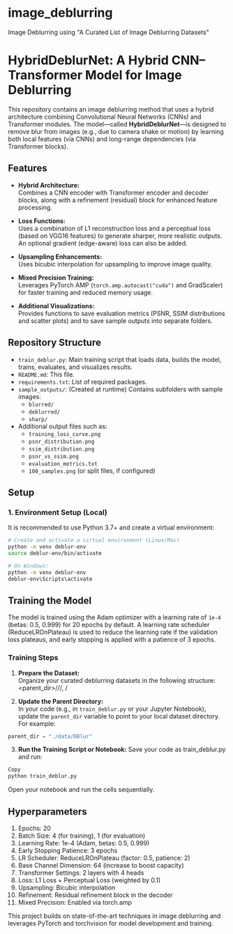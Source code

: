 # image_deblurring
Image Deblurring using "A Curated List of Image Deblurring Datasets"

# HybridDeblurNet: A Hybrid CNN–Transformer Model for Image Deblurring

This repository contains an image deblurring method that uses a hybrid architecture combining Convolutional Neural Networks (CNNs) and Transformer modules. The model—called **HybridDeblurNet**—is designed to remove blur from images (e.g., due to camera shake or motion) by learning both local features (via CNNs) and long-range dependencies (via Transformer blocks).

## Features

- **Hybrid Architecture:**  
  Combines a CNN encoder with Transformer encoder and decoder blocks, along with a refinement (residual) block for enhanced feature processing.

- **Loss Functions:**  
  Uses a combination of L1 reconstruction loss and a perceptual loss (based on VGG16 features) to generate sharper, more realistic outputs. An optional gradient (edge-aware) loss can also be added.

- **Upsampling Enhancements:**  
  Uses bicubic interpolation for upsampling to improve image quality.

- **Mixed Precision Training:**  
  Leverages PyTorch AMP (`torch.amp.autocast("cuda")` and GradScaler) for faster training and reduced memory usage.

- **Additional Visualizations:**  
  Provides functions to save evaluation metrics (PSNR, SSIM distributions and scatter plots) and to save sample outputs into separate folders.

## Repository Structure

- `train_deblur.py`: Main training script that loads data, builds the model, trains, evaluates, and visualizes results.
- `README.md`: This file.
- `requirements.txt`: List of required packages.
- `sample_outputs/`: (Created at runtime) Contains subfolders with sample images:
  - `blurred/`
  - `deblurred/`
  - `sharp/`
- Additional output files such as:
  - `training_loss_curve.png`
  - `psnr_distribution.png`
  - `ssim_distribution.png`
  - `psnr_vs_ssim.png`
  - `evaluation_metrics.txt`
  - `100_samples.png` (or split files, if configured)

## Setup

### 1. Environment Setup (Local)

It is recommended to use Python 3.7+ and create a virtual environment:

```bash
# Create and activate a virtual environment (Linux/Mac)
python -m venv deblur-env
source deblur-env/bin/activate

# On Windows:
python -m venv deblur-env
deblur-env\Scripts\activate
```

## Training the Model

The model is trained using the Adam optimizer with a learning rate of `1e-4` (betas: 0.5, 0.999) for 20 epochs by default. A learning rate scheduler (ReduceLROnPlateau) is used to reduce the learning rate if the validation loss plateaus, and early stopping is applied with a patience of 3 epochs.

### Training Steps

1. **Prepare the Dataset:**  
   Organize your curated deblurring datasets in the following structure:
<parent_dir>/<dataset>/<blur>/<train><test>, <sharp>/<train><test>


3. **Update the Parent Directory:**  
In your code (e.g., in `train_deblur.py` or your Jupyter Notebook), update the `parent_dir` variable to point to your local dataset directory. For example:
```python
parent_dir = "./data/DBlur"
```
3. **Run the Training Script or Notebook:**
Save your code as train_deblur.py and run:
```bash
Copy
python train_deblur.py
```
Open your notebook and run the cells sequentially.

## Hyperparameters
1. Epochs: 20
2. Batch Size: 4 (for training), 1 (for evaluation)
3. Learning Rate: 1e-4 (Adam, betas: 0.5, 0.999)
4. Early Stopping Patience: 3 epochs
5. LR Scheduler: ReduceLROnPlateau (factor: 0.5, patience: 2)
6. Base Channel Dimension: 64 (increase to boost capacity)
7. Transformer Settings: 2 layers with 4 heads
8. Loss: L1 Loss + Perceptual Loss (weighted by 0.1)
9. Upsampling: Bicubic interpolation
10. Refinement: Residual refinement block in the decoder
11. Mixed Precision: Enabled via torch.amp

This project builds on state-of-the-art techniques in image deblurring and leverages PyTorch and torchvision for model development and training.
